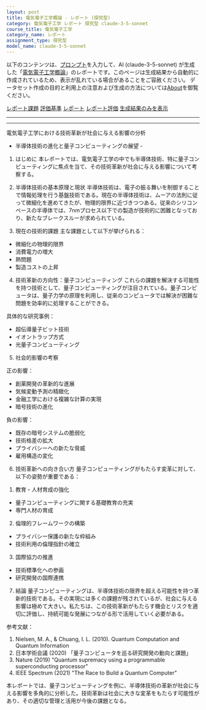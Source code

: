 ```yaml
---
layout: post
title: 電気電子工学概論 - レポート (探究型)
category: 電気電子工学 レポート 探究型 claude-3-5-sonnet
course_title: 電気電子工学
category_name: レポート
assignment_type: 探究型
model_name: claude-3-5-sonnet
---
```


以下のコンテンツは、[プロンプト](https://github.com/takedatoshiyuki/synthetic_assignments/tree/main/generated/電気電子工学/claude-3-5-sonnet/prompt_レポート-探究型.md)を入力して、AI (claude-3-5-sonnet) が生成した「[電気電子工学概論](/contents/電気電子工学/)」のレポートです。このページは生成結果から自動的に作成されているため、表示が乱れている場合があることをご容赦ください。
データセット作成の目的と利用上の注意および生成の方法については[About](/About)を御覧ください。

[レポート課題](../レポート課題-探究型)
[評価基準](../評価基準-探究型)
[レポート](../レポート-探究型)
[レポート評価](../レポート評価-探究型)
[生成結果のみを表示](https://github.com/takedatoshiyuki/synthetic_assignments/tree/main/generated/電気電子工学/claude-3-5-sonnet/レポート-探究型.md)
  

***
***
  
電気電子工学における技術革新が社会に与える影響の分析
- 半導体技術の進化と量子コンピューティングの展望 -

1. はじめに
本レポートでは、電気電子工学の中でも半導体技術、特に量子コンピューティングに焦点を当て、その技術革新が社会に与える影響について考察する。

2. 半導体技術の基本原理と現状
半導体技術は、電子の振る舞いを制御することで情報処理を行う基盤技術である。現在の半導体技術は、ムーアの法則に従って微細化を進めてきたが、物理的限界に近づきつつある。従来のシリコンベースの半導体では、7nmプロセス以下での製造が技術的に困難となっており、新たなブレークスルーが求められている。

3. 現在の技術的課題
主な課題として以下が挙げられる：
- 微細化の物理的限界
- 消費電力の増大
- 熱問題
- 製造コストの上昇

4. 技術革新の方向性：量子コンピューティング
これらの課題を解決する可能性を持つ技術として、量子コンピューティングが注目されている。量子コンピュータは、量子力学の原理を利用し、従来のコンピュータでは解決が困難な問題を効率的に処理することができる。

具体的な研究事例：
- 超伝導量子ビット技術
- イオントラップ方式
- 光量子コンピューティング

5. 社会的影響の考察

正の影響：
- 創薬開発の革新的な進展
- 気候変動予測の精緻化
- 金融工学における複雑な計算の実現
- 暗号技術の進化

負の影響：
- 既存の暗号システムの脆弱化
- 技術格差の拡大
- プライバシーへの新たな脅威
- 雇用構造の変化

6. 技術革新への向き合い方
量子コンピューティングがもたらす変革に対して、以下の姿勢が重要である：

1) 教育・人材育成の強化
- 量子コンピューティングに関する基礎教育の充実
- 専門人材の育成

2) 倫理的フレームワークの構築
- プライバシー保護の新たな枠組み
- 技術利用の倫理指針の確立

3) 国際協力の推進
- 技術標準化への参画
- 研究開発の国際連携

7. 結論
量子コンピューティングは、半導体技術の限界を超える可能性を持つ革新的技術である。その実現には多くの課題が残されているが、社会に与える影響は極めて大きい。私たちは、この技術革新がもたらす機会とリスクを適切に評価し、持続可能な発展につながる形で活用していく必要がある。

参考文献：
1. Nielsen, M. A., & Chuang, I. L. (2010). Quantum Computation and Quantum Information
2. 日本学術会議 (2020) 「量子コンピュータを巡る研究開発の動向と課題」
3. Nature (2019) "Quantum supremacy using a programmable superconducting processor"
4. IEEE Spectrum (2021) "The Race to Build a Quantum Computer"

本レポートでは、量子コンピューティングを例に、半導体技術の革新が社会に与える影響を多角的に分析した。技術革新は社会に大きな変革をもたらす可能性があり、その適切な管理と活用が今後の課題となる。
